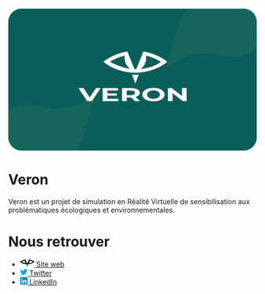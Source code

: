 ![](veron-banner.png "Bannière Veron")

# Veron

Veron est un projet de simulation en Réalité Virtuelle de sensibilisation aux problématiques écologiques et environnementales.

# Nous retrouver

- [<img height="15rem" src="veron-logo-noir.png" title="Logo Veron" width="relative"/> Site web](https://veronvr.vercel.app/)
- [<img height="15rem" src="twitter-logo.png" width="relative"/> Twitter](https://twitter.com/VeronExperience)
- [<img height="15rem" src="linkedin-logo.png" width="relative"/> LinkedIn](https://www.linkedin.com/company/veron-experience)
